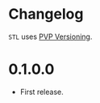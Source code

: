# Changelog

`STL` uses [PVP Versioning][1].

0.1.0.0
=====

* First release.

[1]: https://pvp.haskell.org
